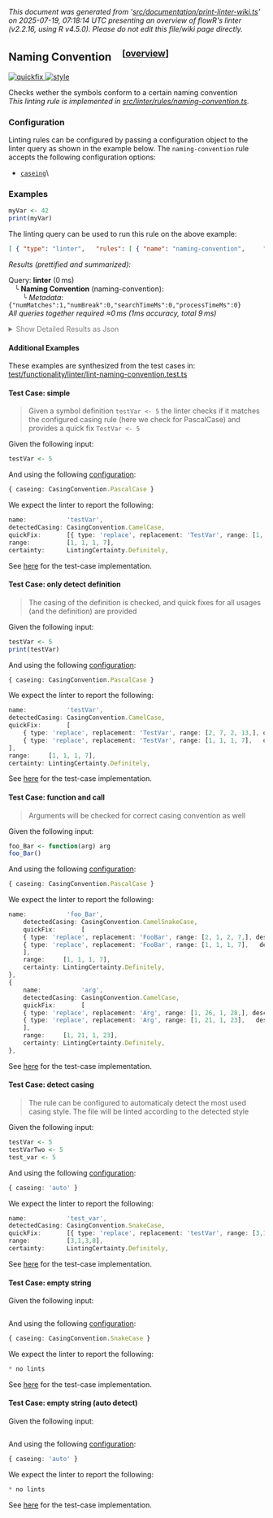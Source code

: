_This document was generated from '[src/documentation/print-linter-wiki.ts](https://github.com/flowr-analysis/flowr/tree/main//src/documentation/print-linter-wiki.ts)' on 2025-07-19, 07:18:14 UTC presenting an overview of flowR's linter (v2.2.16, using R v4.5.0). Please do not edit this file/wiki page directly._
<h2 id="naming-convention">Naming Convention&emsp;<sup>[<a href="https://github.com/flowr-analysis/flowr/wiki/Linter">overview</a>]</sup></h2>

<span title="This rule may provide quickfixes to automatically fix the issues it detects."><a href='#quickfix'>![quickfix](https://img.shields.io/badge/quickfix-lightgray) </a></span> <span title="This rule is used to detect issues that are related to the style of the code. For example, inconsistent naming conventions, or missing or incorrect formatting."><a href='#style'>![style](https://img.shields.io/badge/style-teal) </a></span>
 
Checks wether the symbols conform to a certain naming convention\
_This linting rule is implemented in <a href="https://github.com/flowr-analysis/flowr/tree/main//src/linter/rules/naming-convention.ts#L170">src/linter/rules/naming-convention.ts</a>._


### Configuration

Linting rules can be configured by passing a configuration object to the linter query as shown in the example below.
The `naming-convention` rule accepts the following configuration options:

- <a href="https://github.com/flowr-analysis/flowr/tree/main//src/linter/rules/naming-convention.ts#L36"><code>caseing</code></a>\


### Examples


```r
myVar <- 42
print(myVar)
```


The linting query can be used to run this rule on the above example:




```json
[ { "type": "linter",   "rules": [ { "name": "naming-convention",     "config": {} } ] } ]
```




_Results (prettified and summarized):_

Query: **linter** (0 ms)\
&nbsp;&nbsp;&nbsp;╰ **Naming Convention** (naming-convention):\
&nbsp;&nbsp;&nbsp;&nbsp;&nbsp;&nbsp;&nbsp;╰ _Metadata_: <code>{"numMatches":1,"numBreak":0,"searchTimeMs":0,"processTimeMs":0}</code>\
_All queries together required ≈0 ms (1ms accuracy, total 9 ms)_

<details> <summary style="color:gray">Show Detailed Results as Json</summary>

The analysis required _9.1 ms_ (including parsing and normalization and the query) within the generation environment.	

In general, the JSON contains the Ids of the nodes in question as they are present in the normalized AST or the dataflow graph of flowR.
Please consult the [Interface](https://github.com/flowr-analysis/flowr/wiki/Interface) wiki page for more information on how to get those.




```json
{
  "linter": {
    "results": {
      "naming-convention": {
        "results": [],
        ".meta": {
          "numMatches": 1,
          "numBreak": 0,
          "searchTimeMs": 0,
          "processTimeMs": 0
        }
      }
    },
    ".meta": {
      "timing": 0
    }
  },
  ".meta": {
    "timing": 0
  }
}
```



</details>







	

#### Additional Examples
	
These examples are synthesized from the test cases in: [test/functionality/linter/lint-naming-convention.test.ts](https://github.com/flowr-analysis/flowr/tree/main//test/functionality/linter/lint-naming-convention.test.ts)


<h4 id="Test_Case:_simple">Test Case: simple</h4>

> Given a symbol definition `testVar <- 5` the linter checks if it matches the configured casing rule (here we check for PascalCase) and provides a quick fix `TestVar <- 5`

Given the following input:

```r
testVar <- 5
```


And using the following [configuration](#configuration): 
```ts
{ caseing: CasingConvention.PascalCase }
```


We expect the linter to report the following:

```ts
name:           'testVar',
detectedCasing: CasingConvention.CamelCase,
quickFix:       [{ type: 'replace', replacement: 'TestVar', range: [1, 1, 1, 7], description: 'Rename to match naming convention PascalCase' } as const],
range:          [1, 1, 1, 7],
certainty:      LintingCertainty.Definitely,
```


See [here](https://github.com/flowr-analysis/flowr/tree/main//test/functionality/linter/lint-naming-convention.test.ts#L88) for the test-case implementation.
		
<h4 id="Test_Case:_only_detect_definition">Test Case: only detect definition</h4>

> The casing of the definition is checked, and quick fixes for all usages (and the definition) are provided

Given the following input:

```r
testVar <- 5
print(testVar)
```


And using the following [configuration](#configuration): 
```ts
{ caseing: CasingConvention.PascalCase }
```


We expect the linter to report the following:

```ts
name:           'testVar',
detectedCasing: CasingConvention.CamelCase,
quickFix:       [
	{ type: 'replace', replacement: 'TestVar', range: [2, 7, 2, 13,], description: 'Rename to match naming convention PascalCase' } as const,
	{ type: 'replace', replacement: 'TestVar', range: [1, 1, 1, 7],   description: 'Rename to match naming convention PascalCase' } as const
],
range:     [1, 1, 1, 7],
certainty: LintingCertainty.Definitely,
```


See [here](https://github.com/flowr-analysis/flowr/tree/main//test/functionality/linter/lint-naming-convention.test.ts#L97) for the test-case implementation.
		
<h4 id="Test_Case:_function_and_call">Test Case: function and call</h4>

> Arguments will be checked for correct casing convention as well

Given the following input:

```r
foo_Bar <- function(arg) arg
foo_Bar()
```


And using the following [configuration](#configuration): 
```ts
{ caseing: CasingConvention.PascalCase }
```


We expect the linter to report the following:

```ts
name:           'foo_Bar',
	detectedCasing: CasingConvention.CamelSnakeCase,
	quickFix:       [
	{ type: 'replace', replacement: 'FooBar', range: [2, 1, 2, 7,], description: 'Rename to match naming convention PascalCase' } as const,
	{ type: 'replace', replacement: 'FooBar', range: [1, 1, 1, 7],   description: 'Rename to match naming convention PascalCase' } as const
	],
	range:     [1, 1, 1, 7],
	certainty: LintingCertainty.Definitely,
},
{
	name:           'arg',
	detectedCasing: CasingConvention.CamelCase,
	quickFix:       [
	{ type: 'replace', replacement: 'Arg', range: [1, 26, 1, 28,], description: 'Rename to match naming convention PascalCase' } as const,
	{ type: 'replace', replacement: 'Arg', range: [1, 21, 1, 23],   description: 'Rename to match naming convention PascalCase' } as const
	],
	range:     [1, 21, 1, 23],
	certainty: LintingCertainty.Definitely,
},
```


See [here](https://github.com/flowr-analysis/flowr/tree/main//test/functionality/linter/lint-naming-convention.test.ts#L109) for the test-case implementation.
		
<h4 id="Test_Case:_detect_casing">Test Case: detect casing</h4>

> The rule can be configured to automaticaly detect the most used casing style. The file will be linted according to the detected style

Given the following input:

```r
testVar <- 5
testVarTwo <- 5
test_var <- 5
```


And using the following [configuration](#configuration): 
```ts
{ caseing: 'auto' }
```


We expect the linter to report the following:

```ts
name:           'test_var',
detectedCasing: CasingConvention.SnakeCase,
quickFix:       [{ type: 'replace', replacement: 'testVar', range: [3,1,3,8], description: 'Rename to match naming convention camelCase' } as const],
range:          [3,1,3,8],
certainty:      LintingCertainty.Definitely,
```


See [here](https://github.com/flowr-analysis/flowr/tree/main//test/functionality/linter/lint-naming-convention.test.ts#L133) for the test-case implementation.
		
<h4 id="Test_Case:_empty_string">Test Case: empty string</h4>


Given the following input:

```r

```


And using the following [configuration](#configuration): 
```ts
{ caseing: CasingConvention.SnakeCase }
```


We expect the linter to report the following:

```ts
* no lints
```


See [here](https://github.com/flowr-analysis/flowr/tree/main//test/functionality/linter/lint-naming-convention.test.ts#L141) for the test-case implementation.
		
<h4 id="Test_Case:_empty_string__auto_detect_">Test Case: empty string (auto detect)</h4>


Given the following input:

```r

```


And using the following [configuration](#configuration): 
```ts
{ caseing: 'auto' }
```


We expect the linter to report the following:

```ts
* no lints
```


See [here](https://github.com/flowr-analysis/flowr/tree/main//test/functionality/linter/lint-naming-convention.test.ts#L142) for the test-case implementation.